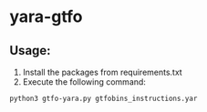 # yara-gtfo

## Usage:

1. Install the packages from requirements.txt
2. Execute the following command:
```bash
python3 gtfo-yara.py gtfobins_instructions.yar
```
